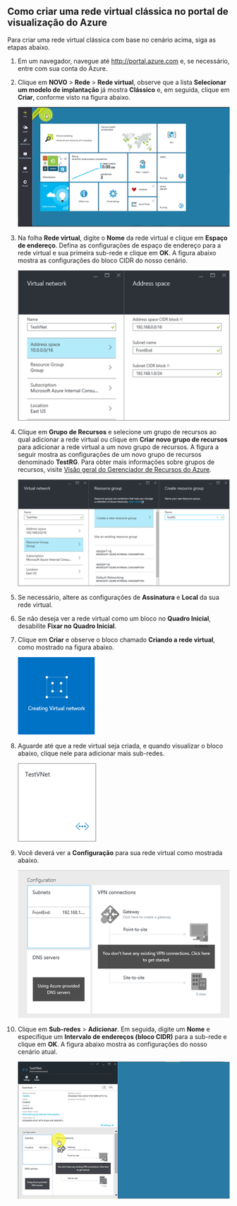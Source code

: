 ## Como criar uma rede virtual clássica no portal de visualização do Azure

Para criar uma rede virtual clássica com base no cenário acima, siga as etapas abaixo.

1. Em um navegador, navegue até http://portal.azure.com e, se necessário, entre com sua conta do Azure.
2. Clique em **NOVO** > **Rede** > **Rede virtual**, observe que a lista **Selecionar um modelo de implantação** já mostra **Clássico** e, em seguida, clique em **Criar**, conforme visto na figura abaixo.

	![Criar rede virtual no portal de visualização](./media/virtual-networks-create-vnet-classic-pportal-include/vnet-create-pportal-figure1.gif)

3. Na folha **Rede virtual**, digite o **Nome** da rede virtual e clique em **Espaço de endereço**. Defina as configurações de espaço de endereço para a rede virtual e sua primeira sub-rede e clique em **OK**. A figura abaixo mostra as configurações do bloco CIDR do nosso cenário.

	![Folha Espaço de endereço](./media/virtual-networks-create-vnet-classic-pportal-include/vnet-create-pportal-figure2.png)

4. Clique em **Grupo de Recursos** e selecione um grupo de recursos ao qual adicionar a rede virtual ou clique em **Criar novo grupo de recursos** para adicionar a rede virtual a um novo grupo de recursos. A figura a seguir mostra as configurações de um novo grupo de recursos denominado **TestRG**. Para obter mais informações sobre grupos de recursos, visite [Visão geral do Gerenciador de Recursos do Azure](resource-group-overview.md/#resource-groups).

	![Folha Criar grupo de recursos](./media/virtual-networks-create-vnet-classic-pportal-include/vnet-create-pportal-figure3.png)

5. Se necessário, altere as configurações de **Assinatura** e **Local** da sua rede virtual.

6. Se não deseja ver a rede virtual como um bloco no **Quadro Inicial**, desabilite **Fixar no Quadro Inicial**.

7. Clique em **Criar** e observe o bloco chamado **Criando a rede virtual**, como mostrado na figura abaixo.

	![Criar rede virtual no portal](./media/virtual-networks-create-vnet-classic-pportal-include/vnet-create-pportal-figure4.png)

8. Aguarde até que a rede virtual seja criada, e quando visualizar o bloco abaixo, clique nele para adicionar mais sub-redes.

	![Criar rede virtual no portal](./media/virtual-networks-create-vnet-classic-pportal-include/vnet-create-pportal-figure5.png)

9. Você deverá ver a **Configuração** para sua rede virtual como mostrada abaixo.

	![Criar rede virtual no portal](./media/virtual-networks-create-vnet-classic-pportal-include/vnet-create-pportal-figure6.png)

10. Clique em **Sub-redes** > **Adicionar**. Em seguida, digite um **Nome** e especifique um **Intervalo de endereços (bloco CIDR)** para a sub-rede e clique em **OK**. A figura abaixo mostra as configurações do nosso cenário atual.

	![Criar rede virtual no portal de visualização](./media/virtual-networks-create-vnet-classic-pportal-include/vnet-create-pportal-figure7.gif)

<!---HONumber=August15_HO9-->